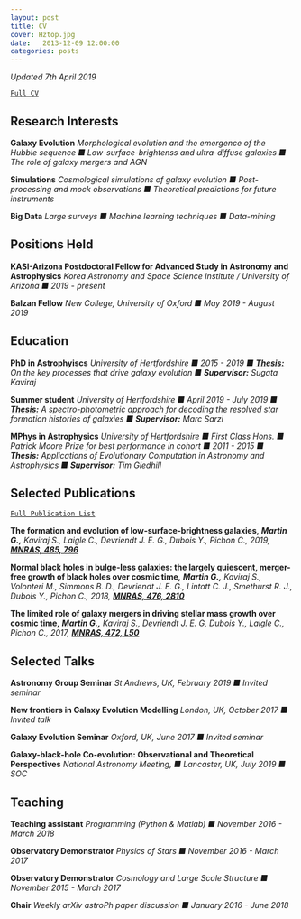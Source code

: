 ```yaml
---
layout: post
title: CV
cover: Hztop.jpg
date:   2013-12-09 12:00:00
categories: posts
---
```

*Updated 7th April 2019*

[`Full CV`](/files/CVGarrethMartin.pdf "CV")

## Research Interests

**Galaxy Evolution** *Morphological evolution and the emergence of the Hubble sequence &#9632; Low-surface-brightenss and ultra-diffuse galaxies &#9632; The role of galaxy mergers and AGN*
  
**Simulations** *Cosmological simulations of galaxy evolution &#9632; Post-processing and mock observations &#9632; Theoretical predictions for future instruments*

**Big Data** *Large surveys &#9632; Machine learning techniques &#9632; Data-mining*

## Positions Held

**KASI-Arizona Postdoctoral Fellow for Advanced Study in Astronomy and Astrophysics** *Korea Astronomy and Space Science Institute / University of Arizona &#9632; 2019 - present*

**Balzan Fellow** *New College, University of Oxford &#9632; May 2019 - August 2019*

## Education

**PhD in Astrophyiscs** *University of Hertfordshire &#9632; 2015 - 2019 &#9632;* [***Thesis:***](/files/Thesis.pdf) *On the key processes that drive galaxy evolution &#9632;* ***Supervisor:*** *Sugata Kaviraj*

**Summer student** *University of Hertfordshire &#9632; April 2019 - July 2019 &#9632;* [***Thesis:***](/files/Masters_Thesis.pdf) *A spectro-photometric approach for decoding the resolved star formation histories of galaxies  &#9632;* ***Supervisor:*** *Marc Sarzi*

**MPhys in Astrophysics** *University of Hertfordshire &#9632; First Class Hons. &#9632; Patrick Moore Prize for best performance in cohort  &#9632; 2011 - 2015 &#9632;* ***Thesis:*** *Applications of Evolutionary Computation in Astronomy and Astrophysics &#9632;* ***Supervisor:*** *Tim Gledhill*

## Selected Publications

[`Full Publication List`](/posts/2013/12/09/Publications.html "Publications")

**The formation and evolution of low-surface-brightness galaxies,** ***Martin G.,*** *Kaviraj S., Laigle C., Devriendt J. E. G., Dubois Y., Pichon C., 2019,* [***MNRAS, 485, 796***](https://doi.org/10.1093/mnras/stz356 "G. Martin et al. 2019")

**Normal black holes in bulge-less galaxies: the largely quiescent, merger-free growth of black holes over cosmic time,** ***Martin G.,*** *Kaviraj S., Volonteri M., Simmons B. D., Devriendt J. E. G., Lintott C. J., Smethurst R. J., Dubois Y., Pichon C., 2018,* [***MNRAS, 476, 2810***](https://doi.org/10.1093/mnras/sty324 "G. Martin et al. 2018")

**The limited role of galaxy mergers in driving stellar mass growth over cosmic time,** ***Martin G.,*** *Kaviraj S., Devriendt J. E. G,
Dubois Y., Laigle C., Pichon C., 2017,* [***MNRAS, 472, L50***](https://doi.org/10.1093/mnrasl/slx136 "G. Martin et al. 2017")

## Selected Talks

**Astronomy Group Seminar** *St Andrews, UK, February 2019 &#9632; Invited seminar*

**New frontiers in Galaxy Evolution Modelling** *London, UK, October 2017 &#9632; Invited talk*

**Galaxy Evolution Seminar**  *Oxford, UK, June 2017 &#9632; Invited seminar*

**Galaxy-black-hole Co-evolution: Observational and Theoretical Perspectives** *National Astronomy Meeting, &#9632; Lancaster, UK, July 2019 &#9632; SOC*

## Teaching

**Teaching assistant** *Programming (Python & Matlab) &#9632; November 2016 - March 2018*

**Observatory Demonstrator** *Physics of Stars &#9632; November 2016 - March 2017*

**Observatory Demonstrator** *Cosmology and Large Scale Structure &#9632; November 2015 - March 2017*

**Chair** *Weekly arXiv astroPh paper discussion &#9632; January 2016 - June 2018*